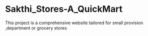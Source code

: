 # Sakthi_Stores-A_QuickMart
This project is a comprehensive website tailored for small provision ,department or grocery stores
